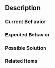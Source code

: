 ## Description
<!-- Provide some details and context around the issue -->

### Current Behavior
<!-- What is the current situation? -->

### Expected Behavior
<!-- What would you like to see? What do you expect? -->

### Possible Solution
<!-- Any solution, suggestion, idea, or argument? -->

### Related Items
<!-- Related Issues, PRs, etc. if any -->
